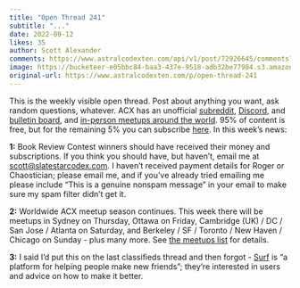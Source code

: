 ```yaml
---
title: "Open Thread 241"
subtitle: "..."
date: 2022-09-12
likes: 35
author: Scott Alexander
comments: https://www.astralcodexten.com/api/v1/post/72926645/comments?&all_comments=true
image: https://bucketeer-e05bbc84-baa3-437e-9518-adb32be77984.s3.amazonaws.com/public/images/79549308-38b2-4d64-a0ab-f5a17044bbd1_1022x926.png
original-url: https://www.astralcodexten.com/p/open-thread-241
---
```

This is the weekly visible open thread. Post about anything you want, ask random questions, whatever. ACX has an unofficial [subreddit](https://www.reddit.com/r/slatestarcodex/), [Discord](https://discord.gg/RTKtdut), and [bulletin board](https://www.datasecretslox.com/index.php), and [in-person meetups around the world](https://www.lesswrong.com/community?filters%5B0%5D=SSC). 95% of content is free, but for the remaining 5% you can subscribe [here](https://astralcodexten.substack.com/subscribe?). In this week’s news:

**1:** Book Review Contest winners should have received their money and subscriptions. If you think you should have, but haven’t, email me at scott@slatestarcodex.com. I haven’t received payment details for Roger or Chaostician; please email me, and if you’ve already tried emailing me please include “This is a genuine nonspam message” in your email to make sure my spam filter didn’t get it.

**2:** Worldwide ACX meetup season continues. This week there will be meetups in Sydney on Thursday, Ottawa on Friday, Cambridge (UK) / DC / San Jose / Atlanta on Saturday, and Berkeley / SF / Toronto / New Haven / Chicago on Sunday - plus many more. See [the meetups list](https://astralcodexten.substack.com/p/meetups-everywhere-2022-times-and) for details.

**3:** I said I’d put this on the last classifieds thread and then forgot - [Surf](https://www.imsurf.in/) is “a platform for helping people make new friends”; they’re interested in users and advice on how to make it better.

